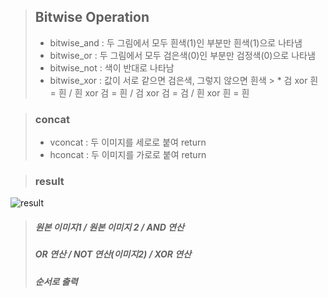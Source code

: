 > ## Bitwise Operation
> * bitwise_and : 두 그림에서 모두 흰색(1)인 부분만 흰색(1)으로 나타냄
> * bitwise_or : 두 그림에서 모두 검은색(0)인 부분만 검정색(0)으로 나타냄
> *  bitwise_not : 색이 반대로 나타남
> *  bitwise_xor : 값이 서로 같으면 검은색, 그렇지 않으면 흰색
	>	 * 검 xor 흰 = 흰 / 흰 xor 검 =  흰 / 검 xor 검 = 검 / 흰 xor 흰 = 흰

> ### concat
> * vconcat : 두 이미지를 세로로 붙여 return
> * hconcat : 두 이미지를 가로로 붙여 return


> ### result
![result](https://user-images.githubusercontent.com/34594339/85560634-cc137200-b665-11ea-8871-ec904ca7dab9.PNG)
> ##### 원본 이미지1 / 원본 이미지 2 / AND 연산
> ##### OR 연산 / NOT 연산(이미지2) / XOR 연산		
> ##### 순서로 출력